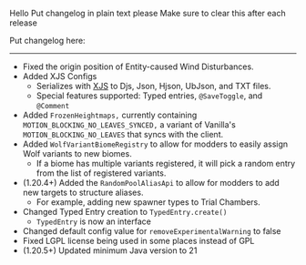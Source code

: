 Hello
Put changelog in plain text please
Make sure to clear this after each release

Put changelog here:

-----------------
- Fixed the origin position of Entity-caused Wind Disturbances.
- Added XJS Configs
  - Serializes with [XJS](https://github.com/ExJson/xjs-data) to Djs, Json, Hjson, UbJson, and TXT files.
  - Special features supported: Typed entries, `@SaveToggle`, and `@Comment`
- Added `FrozenHeightmaps,` currently containing `MOTION_BLOCKING_NO_LEAVES_SYNCED,` a variant of Vanilla's `MOTION_BLOCKING_NO_LEAVES` that syncs with the client.
- Added `WolfVariantBiomeRegistry` to allow for modders to easily assign Wolf variants to new biomes.
  - If a biome has multiple variants registered, it will pick a random entry from the list of registered variants.
- (1.20.4+) Added the `RandomPoolAliasApi` to allow for modders to add new targets to structure aliases.
  - For example, adding new spawner types to Trial Chambers.
- Changed Typed Entry creation to `TypedEntry.create()`
  - `TypedEntry` is now an interface
- Changed default config value for `removeExperimentalWarning` to false
- Fixed LGPL license being used in some places instead of GPL
- (1.20.5+) Updated minimum Java version to 21

